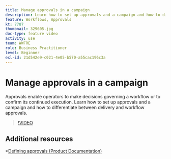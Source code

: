```yaml
---
title: Manage approvals in a campaign
description: Learn how to set up approvals and a campaign and how to differentiate between delivery and workflow approvals.
feature: Workflows, Approvals 
kt: 7787
thumbnail: 329605.jpg
doc-type: feature video
activity: use
team: WWFRE
role: Business Practitioner
level: Beginner
exl-id: 21d542e9-c021-4e05-b570-a55cac196c3a
---
```

# Manage approvals in a campaign

Approvals enable operators to make decisions governing a workflow or to confirm its continued execution.
Learn how to set up approvals and a campaign and how to differentiate between delivery and workflow approvals.

>[!VIDEO](https://video.tv.adobe.com/v/329605?quality=12)

## Additional resources

*[Defining approvals (Product Documentation)](https://experienceleague.adobe.com/docs/campaign-classic/using/automating-with-workflows/executing-a-workflow/defining-approvals.html)
